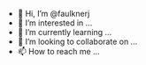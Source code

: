 - 👋 Hi, I’m @faulknerj
- 👀 I’m interested in ...
- 🌱 I’m currently learning ...
- 💞️ I’m looking to collaborate on ...
- 📫 How to reach me ...

<!---
faulknerj/faulknerj is a ✨ special ✨ repository because its `README.md` (this file) appears on your GitHub profile.
You can click the Preview link to take a look at your changes.
--->
